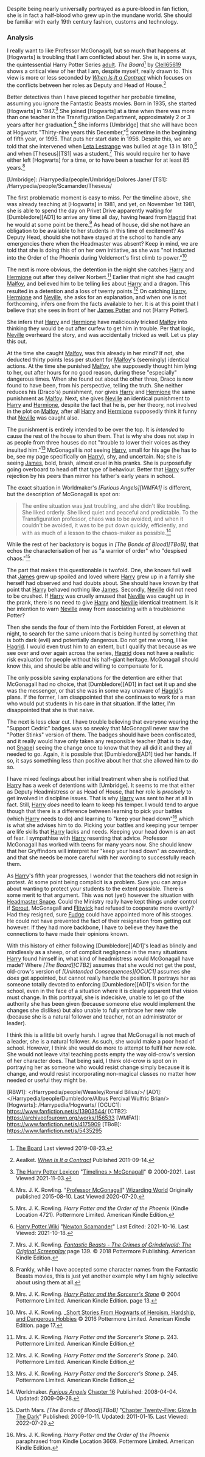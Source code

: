 
Despite being nearly universally portrayed as a pure-blood in fan fiction, she is in fact a half-blood who grew up in the mundane world. She should be familiar with early 19th century fashion, customs and technology.

### Analysis

I really want to like Professor McGonagall, but so much that happens at
[Hogwarts] is troubling that I am conflicted about her. She is, in some ways,
the quintessential Harry Potter Series [adult]. _The Board_[^190823-1] by
[Clell65619][dmffan] shows a critical view of her that I am, despite myself,
really drawn to. This view is more or less seconded by _[When Is It a
Contract][WIIAC]_ which focuses on the conflicts between her roles as Deputy and
Head of House.[^210322-2]

[adult]: /Harrypedia/people/adults/

Better detectives than I have pieced together her probable timeline, assuming
you ignore the Fantastic Beasts movies. Born in 1935, she started [Hogwarts]
in 1947.[^211103-1] She joined [Hogwarts] at a time when there was more than one teacher in the Transfiguration Department, approximately 2 or 3 years after her graduation.[^200720-7] She informs [Umbridge] that she will have been at Hogwarts "Thirty-nine years this December,"[^200720-8] sometime in the beginning of fifth year, or 1995. That puts her start date in 1956. Despite this, we are told that she intervened when [Leta Lestrange][LL2] was bullied at age 13 in 1910,[^211018-1] and when [Theseus][TS1] was a student.[^211018-2] This would require her to have either left [Hogwarts] for a time, or to have been a teacher for at least 85 years.[^211018-3]

[LL2]: /Harrypedia/people/lestrange/Leta/
[Umbridge]: /Harrypedia/people/Umbridge/Dolores Jane/
[TS1]: /Harrypedia/people/Scamander/Theseus/

The first problematic moment is easy to miss. Per the timeline above, she was
already teaching at [Hogwarts] in 1981, and yet, on November 1st 1981, she is
able to spend the day on Privet Drive apparently waiting for [Dumbledore][AD1]
to arrive any time all day, having heard from [Hagrid] that he would at some
point be there.[^220927-5] As head of house, did she not have an obligation to
be available to her students in this time of excitement? As Deputy Head,
should she not have stayed at the school to handle any emergencies there when
the Headmaster was absent? Keep in mind, we are told that she is doing this of
on her own initiative, as she was "not inducted into the Order of the Phoenix
during Voldemort's first climb to power."[^220927-6]

[^220927-5]:
    Mrs. J. K. Rowling.
    _[Harry Potter and the Sorcerer's Stone](https://www.librarything.com/work/5403381/book/225886281)_
    © 2004 Pottermore Limited. American Kindle Edition. page 13.

[^220927-6]:
    Mrs. J. K. Rowling.
    \_[Short Stories From Hogwarts of Heroism, Hardship, and Dangerous Hobbies](https://www.librarything.com/work/18275508/book/226231606)
    © 2016 Pottermore Limited. American Kindle Edition. page 17.

The next is more obvious, the detention in the night she catches [Harry]
and [Hermione] out after they deliver Norbert.[^210429-1] Earlier that
night she had caught [Malfoy][Draco], and believed him to be telling lies about
[Harry] and a dragon. This resulted in a detention and a loss of twenty
points.[^210429-2] On catching [Harry], [Hermione] and [Neville], she
asks for an explanation, and when one is not forthcoming, infers one from the
facts available to her. It is at this point that I believe that she sees in
front of her [James Potter][James] and not [Harry Potter].

She infers that [Harry] and [Hermione] have maliciously tricked
[Malfoy][Draco] into thinking they would be out after curfew to get him in
trouble. Per that logic, [Neville] overheard the story, and was accidentally
tricked as well. Let us play this out.

At the time she caught [Malfoy][Draco], was this already in her mind? If not, she deducted thirty points less per student for [Malfoy][Draco]'s (seemingly) identical actions. At the time she punished [Malfoy][Draco], she supposedly thought him lying to her, out after hours for no good reason, during these "especially" dangerous times. When she found out about the other three, Draco is now found to have been, from his perspective, telling the truth. She neither reduces his (Draco's) punishment, nor gives [Harry] and [Hermione] the same punishment as [Malfoy][Draco]. Next, she gives [Neville] an identical punishment to [Harry] and [Hermione], despite the fact that he is, per her theory, not involved in the plot on [Malfoy][Draco], after all [Harry] and [Hermione] supposedly think it funny that [Neville] was caught also.

The punishment is entirely intended to be over the top. It is _intended_ to
cause the rest of the house to shun them. That is why she does not step in as
people from three houses do not "trouble to lower their voices as they insulted
him."[^210504-2] McGonagall is _not_ seeing [Harry], small for his age (he
has to be, see my page specifically on [Harry]), shy, and uncertain. No; she
is seeing [James], bold, brash, almost cruel in his pranks. She is
purposefully going overboard to head off that type of behaviour. Better that
[Harry] suffer rejection by his peers than mirror his father's early years in
school.

[James]: /Harrypedia/people/Potter/James/

The exact situation in Worldmaker's _[Furious Angels][WMFA1]_ is different, but
the description of McGonagall is spot on:

> The entire situation was just troubling, and she didn't like troubling. She
> liked orderly. She liked quiet and peaceful and predictable. To the
> Transfiguration professor, chaos was to be avoided, and when it couldn't be
> avoided, it was to be put down quickly, efficiently, and with as much of a
> lesson to the chaos-maker as possible.[^210922-2]

While the rest of her backstory is bogus in _[The Bonds of Blood][TBoB]_, that
echos the characterisation of her as "a warrior of order" who "despised
chaos."[^220729-2]

The part that makes this questionable is twofold. One, she knows full well that
[James] grew up spoiled and loved where [Harry] grew up in a family she
herself had observed and had doubts about. She should have known by that point
that [Harry] behaved nothing like [James]. Secondly, [Neville] did not
need to be crushed. If [Harry] was cruelly amused that [Neville] was caught up
in the prank, there is no need to give [Harry] and [Neville] identical
treatment. Is it her intention to warn [Neville] away from associating with a
troublesome Potter?

Then she sends the four of them into the Forbidden Forest, at eleven at night,
to search for the same unicorn that is being hunted by something that is both
dark (evil) and potentially dangerous. Do not get me wrong, I like [Hagrid].
I would even trust him to an extent, but I qualify that because as we see over
and over again across the series, [Hagrid] does not have a realistic risk
evaluation for people without his half-giant heritage. McGonagall should know
this, and should be able and willing to compensate for it.

[Hagrid]: /Harrypedia/people/hagrid/rubeus/

The only possible saving explanations for the detention are either that
McGonagall had no choice, that [Dumbledore][AD1] in fact set it up and she was
the messenger, or that she was in some way unaware of [Hagrid]'s plans. If the
former, I am disappointed that she continues to work for a man who would put
students in his care in that situation. If the latter, I'm disappointed that
she is that naive.

The next is less clear cut. I have trouble believing that everyone wearing the
"Support Cedric" badges was so sneaky that McGonagall never saw the "Potter
Stinks" version of them. The badges should have been confiscated, and it really
would have only taken any responsible teacher (that is to day, not [Snape])
seeing the change once to know that they all did it and they all needed to go.
Again, it is possible that [Dumbledore][AD1] tied her hands. If so, it says
something less than positive about her that she allowed him to do so.

I have mixed feelings about her initial treatment when she is notified that
[Harry] has a week of detentions with [Umbridge]. It seems to me that either
as Deputy Headmistress or as Head of House, that her role is _precisely_ to get
involved in discipline issues. That is why [Harry] was sent to her at all in
fact. Still, [Harry] _does_ need to learn to keep his temper. I would tend
to argue though that there is a difference between learning to pick your battles
(which [Harry] needs to do) and learning to "keep your head down"[^210429-3]
which is what she advises him to do. Picking your battles and keeping your
temper are life skills that [Harry] lacks and needs. Keeping your head down is
an act of fear. I sympathise with [Harry] resenting that advice. Professor
McGonagall has worked with teens for many years now. She should know that her
Gryffindors will interpret her "keep your head down" as cowardice, and that she
needs be more careful with her wording to successfully reach them.

As [Harry]'s fifth year progresses, I wonder that the teachers did not resign
in protest. At some point being complicit is a problem. Sure you can argue
about wanting to protect your students to the extent possible. There is some
merit to that argument. This was not (yet) however the situation with
[Headmaster Snape][Snape]. Could the Ministry really have kept things under
control if [Sprout], McGonagall and [Flitwick] had refused to cooperate more
overtly? Had they resigned, sure [Fudge] could have appointed more of his
stooges. He could not have prevented the fact of their resignation from
getting out however. If they had more backbone, I have to believe they have
the connections to have made their opinions known.

[Sprout]: /Harrypedia/people/sprout/Pomona/
[Flitwick]: /Harrypedia/people/Flitwick/Filus/
[Fudge]: </Harrypedia/people/Fudge/Cornelius Oswald/>

With this history of either following [Dumbledore][AD1]'s lead as blindly and
mindlessly as a sheep, or of complicit negligence in the many situations
[Harry] found himself in, what kind of headmistress would McGonagall have
made? Where _[The Board][CTB2]_ assumes that she would not get the post,
old-crow's version of _[Unintended Consequences][OCUC1]_ assumes she _does_ get
appointed, but cannot really handle the position. It portrays her as someone
totally devoted to enforcing [Dumbledore][AD1]'s vision for the school, even in
the face of a situation where it is clearly apparent that vision must change.
In this portrayal, she is indecisive, unable to let go of the authority she has
been given (because someone else would implement the changes she dislikes) but
also unable to fully embrace her new role (because she is a natural follower
and teacher, not an administrator or leader).

I think this is a little bit overly harsh. I agree that McGonagall is not much
of a leader, she is a natural follower. As such, she would make a poor head of
school. However, I think she would do more to attempt to fulfil her new role.
She would not leave vital teaching posts empty the way old-crow's version of her
character does. That being said, I think old-crow is spot on in portraying her
as someone who would resist change simply because it is change, and would resist
incorporating non-magical classes no matter how needed or useful they might be.

[Snape]: /Harrypedia/people/Snape/Severus/
[James]: /Harrypedia/people/Potter/James/
[Neville]: /Harrypedia/people/Longbottom/Neville/
[Draco]: </Harrypedia/people/Malfoy/Draco Lucius/>
[Harry]: </Harrypedia/people/Potter/Harry James/>
[Hermione]: </Harrypedia/people/Granger/Hermione Jean/>
[RBW1]: </Harrypedia/people/Weasley/Ronald Bilius/>/
[AD1]: </Harrypedia/people/Dumbledore/Albus Percival Wulfric Brian/>
[Hogwarts]: /Harrypedia/Hogwarts/
[OCUC1]: https://www.fanfiction.net/s/13903544/
[CTB2]: https://archiveofourown.org/works/156533
[WMFA1]: https://www.fanfiction.net/s/4175909
[TBoB]: https://www.fanfiction.net/s/5435295

[^220729-2]:
    Darth Mars.
    _[The Bonds of Blood][TBoB]_
    "[Chapter Twenty-Five: Glow In The Dark](https://www.fanfiction.net/s/5435295/25/The-Bonds-of-Blood)"
    Published: 2009-10-11. Updated: 2011-01-15. Last Viewed: 2022-07-29.

[^211103-1]:
    [The Harry Potter Lexicon](https://www.hp-lexicon.org/)
    "[Timelines > McGonagall](https://www.hp-lexicon.org/timeline/character-timelines/McGonagall/)"
    © 2000-2021. Last Viewed 2021-11-03.

[^210922-2]:
    Worldmaker.
    _[Furious Angels](https://www.fanfiction.net/s/4175909)_
    [Chapter 16](https://www.fanfiction.net/s/4175909/16/Furious-Angels)
    Published: 2008-04-04. Updated: 2009-09-28.

[^210504-2]:
    Mrs. J. K. Rowling. _Harry Potter and the Sorcerer's Stone_
    p. 245. Pottermore Limited. American Kindle Edition.

[^210429-1]:
    Mrs. J. K. Rowling. _Harry Potter and the Sorcerer's Stone_
    p. 243. Pottermore Limited. American Kindle Edition.

[^210429-2]:
    Mrs. J. K. Rowling. _Harry Potter and the Sorcerer's Stone_
    p. 240. Pottermore Limited. American Kindle Edition.

[^210429-3]:
    Mrs. J. K. Rowling. _Harry Potter and the Order of the Phoenix_
    paraphrased from Kindle Location 3669. Pottermore Limited. American Kindle Edition.

[dmffan]: https://deluded-musings.fanficauthors.net

[^210322-2]:
    Aealket.
    _[When Is It a Contract](https://www.fanfiction.net/s/7382549)_ Published 2011-09-14.

[WIIAC]: https://www.fanfiction.net/s/7382549

[^190823-1]:
    [The Board](https://deluded-musings.fanficauthors.net/The_Board/The_Board/)
    Last viewed 2019-08-23.

[^200720-7]:
    Mrs. J. K. Rowling.
    "[Professor McGonagall](https://www.wizardingworld.com/writing-by-jk-rowling/professor-mcgonagall)"
    [Wizarding World](https://www.wizardingworld.com/) Originally published
    2015-08-10. Last Viewed 2020-07-20.

[^200720-8]:
    Mrs. J. K. Rowling. _Harry Potter and the Order of the Phoenix_
    (Kindle Location 4721). Pottermore Limited. American Kindle Edition.

[^211018-1]:
    [Harry Potter Wiki](https://harrypotter.fandom.com/wiki)
    "[Newton Scamander](https://harrypotter.fandom.com/wiki/Newton_Scamander)"
    Last Edited: 2021-10-16. Last Viewed: 2021-10-18.

[^211018-2]:
    Mrs. J. K. Rowling.
    _[Fantastic Beasts - The Crimes of Grindelwald: The Original
    Screenplay](https://www.goodreads.com/book/show/39330961-fantastic-beasts---the-crimes-of-grindelwald)_
    page 139. © 2018 Pottermore Publishing. American Kindle Edition.

[^211018-3]:
    Frankly, while I have accepted some character names from
    the Fantastic Beasts movies, this is just yet another example why I am
    highly selective about using them at all.

